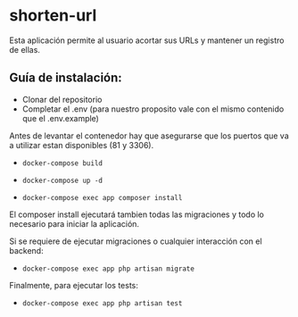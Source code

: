 # shorten-url

Esta aplicación permite al usuario acortar sus URLs y mantener un registro de ellas.

## Guía de instalación:

- Clonar del repositorio
- Completar el .env (para nuestro proposito vale con el mismo contenido que el .env.example)

Antes de levantar el contenedor hay que asegurarse que los puertos que va a utilizar estan disponibles (81 y 3306).

- `docker-compose build`
- `docker-compose up -d`

- `docker-compose exec app composer install`

El composer install ejecutará tambien todas las migraciones y todo lo necesario para iniciar la aplicación.

Si se requiere de ejecutar migraciones o cualquier interacción con el backend:

- `docker-compose exec app php artisan migrate`

Finalmente, para ejecutar los tests:

- `docker-compose exec app php artisan test`